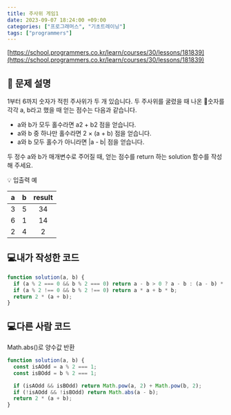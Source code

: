 ```yaml
---
title: 주사위 게임1
date: 2023-09-07 18:24:00 +09:00
categories: ["프로그래머스", "기초트레이닝"]
tags: ["programmers"]
---
```


[https://school.programmers.co.kr/learn/courses/30/lessons/181839](https://school.programmers.co.kr/learn/courses/30/lessons/181839)

## 📔 문제 설명

1부터 6까지 숫자가 적힌 주사위가 두 개 있습니다. 두 주사위를 굴렸을 때 나온 숫자를 각각 a, b라고 했을 때 얻는 점수는 다음과 같습니다.

- a와 b가 모두 홀수라면 a2 + b2 점을 얻습니다.
- a와 b 중 하나만 홀수라면 2 × (a + b) 점을 얻습니다.
- a와 b 모두 홀수가 아니라면 |a - b| 점을 얻습니다.

두 정수 a와 b가 매개변수로 주어질 때, 얻는 점수를 return 하는 solution 함수를 작성해 주세요.

💡 입출력 예

|  a  |  b  | result |
| :-: | :-: | :----: |
|  3  |  5  |   34   |
|  6  |  1  |   14   |
|  2  |  4  |   2    |

## 💻내가 작성한 코드

```js
function solution(a, b) {
  if (a % 2 === 0 && b % 2 === 0) return a - b > 0 ? a - b : (a - b) * -1;
  if (a % 2 !== 0 && b % 2 !== 0) return a * a + b * b;
  return 2 * (a + b);
}
```

## 💻다른 사람 코드

Math.abs()로 양수값 반환

```js
function solution(a, b) {
  const isAOdd = a % 2 === 1;
  const isBOdd = b % 2 === 1;

  if (isAOdd && isBOdd) return Math.pow(a, 2) + Math.pow(b, 2);
  if (!isAOdd && !isBOdd) return Math.abs(a - b);
  return 2 * (a + b);
}
```
